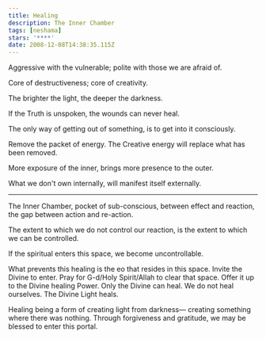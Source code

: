 ```yaml
---
title: Healing
description: The Inner Chamber
tags: [neshama]
stars: '****'
date: 2008-12-08T14:38:35.115Z
---
```


<div class="poem">

Aggressive with the vulnerable;
polite with those we are afraid of.

Core of destructiveness;
core of creativity.

The brighter the light,
the deeper the darkness.

If the Truth is unspoken,
the wounds can never heal.

The only way of getting out of something,
is to get into it consciously.

Remove the packet of energy.
The Creative energy will replace
what has been removed.

More exposure of the inner,
brings more presence to the outer.

What we don't own internally,
will manifest itself externally.

---

The Inner Chamber,
pocket of sub-conscious,
between effect and reaction,
the gap between action and re-action.

The extent to which we do not control our reaction,
is the extent to which we can be controlled.

If the spiritual enters this space,
we become uncontrollable.

What prevents this healing
is the eo that resides
in this space.
Invite the Divine to enter.
Pray for G-d/Holy Spirit/Allah
to clear that space.
Offer it up to the
Divine healing Power.
Only the Divine can heal.
We do not heal ourselves.
The Divine Light heals.

Healing being a form of creating light from darkness&mdash;
creating something where there was nothing.
Through forgiveness and gratitude,
we may be blessed to enter this portal.

</div>
